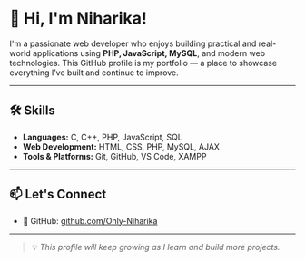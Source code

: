 # 👋 Hi, I'm Niharika!

I'm a passionate web developer who enjoys building practical and real-world applications using **PHP, JavaScript, MySQL**, and modern web technologies. This GitHub profile is my portfolio — a place to showcase everything I’ve built and continue to improve.

---

## 🛠 Skills

- **Languages:** C, C++, PHP, JavaScript, SQL
- **Web Development:** HTML, CSS, PHP, MySQL, AJAX
- **Tools & Platforms:** Git, GitHub, VS Code, XAMPP

---

<!--## 💼 Projects

| Project Name | Tech Stack | Description |
|--------------|------------|-------------|
| [Student Management System](https://github.com/Only-Niharika/) | PHP, MySQL, HTML, JS | Manage student records (CRUD) |
| [To-Do List App](https://github.com/Only-Niharika/) | JavaScript, HTML, CSS | Simple task manager using localStorage |
| [Login System](https://github.com/Only-Niharika/) | PHP, MySQL | Basic login/register system |
| [Portfolio Website](https://github.com/Only-Niharika/) | HTML, CSS, JS | My personal website design |

--- -->

<!--## 🚀 Goals

- Learn full-stack frameworks (Laravel, React)
- Build production-ready web apps
- Collaborate on open-source projects
- Explore international opportunities in tech 

--- -->

## 📫 Let's Connect

- 🐙 GitHub: [github.com/Only-Niharika](https://github.com/Only-Niharika)

---

> 💡 *This profile will keep growing as I learn and build more projects.*
